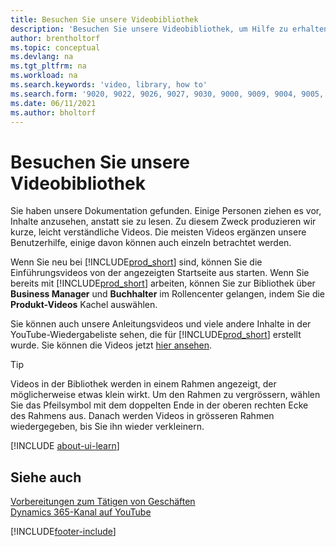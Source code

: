 ```yaml
---
title: Besuchen Sie unsere Videobibliothek
description: 'Besuchen Sie unsere Videobibliothek, um Hilfe zu erhalten – von Einführungsvideos, die allgemeine „How to“-Aufgaben illustrieren, bis hin zu themenbezogenen Produktvideos.'
author: brentholtorf
ms.topic: conceptual
ms.devlang: na
ms.tgt_pltfrm: na
ms.workload: na
ms.search.keywords: 'video, library, how to'
ms.search.form: '9020, 9022, 9026, 9027, 9030, 9000, 9009, 9004, 9005, 9024, 9006, 9007, 9010, 9016, 9017'
ms.date: 06/11/2021
ms.author: bholtorf
---
```

# <a name="visit-our-video-library" />Besuchen Sie unsere Videobibliothek

Sie haben unsere Dokumentation gefunden. Einige Personen ziehen es vor, Inhalte anzusehen, anstatt sie zu lesen. Zu diesem Zweck produzieren wir kurze, leicht verständliche Videos. Die meisten Videos ergänzen unsere Benutzerhilfe, einige davon können auch einzeln betrachtet werden.  

Wenn Sie neu bei [!INCLUDE[prod_short](includes/prod_short.md)] sind, können Sie die Einführungsvideos von der angezeigten Startseite aus starten. Wenn Sie bereits mit [!INCLUDE[prod_short](includes/prod_short.md)] arbeiten, können Sie zur Bibliothek über **Business Manager** und **Buchhalter** im Rollencenter gelangen, indem Sie die **Produkt-Videos** Kachel auswählen.  

Sie können auch unsere Anleitungsvideos und viele andere Inhalte in der YouTube-Wiedergabeliste sehen, die für [!INCLUDE[prod_short](includes/prod_short.md)] erstellt wurde. Sie können die Videos jetzt [hier ansehen](https://go.microsoft.com/fwlink/?linkid=851533).

> [!Tip]  
> Videos in der Bibliothek werden in einem Rahmen angezeigt, der möglicherweise etwas klein wirkt. Um den Rahmen zu vergrössern, wählen Sie das Pfeilsymbol mit dem doppelten Ende in der oberen rechten Ecke des Rahmens aus. Danach werden Videos in grösseren Rahmen wiedergegeben, bis Sie ihn wieder verkleinern.

[!INCLUDE [about-ui-learn](includes/about-ui-learn.md)]

## <a name="see-also" />Siehe auch

[Vorbereitungen zum Tätigen von Geschäften](ui-get-ready-business.md)  
[Dynamics 365-Kanal auf YouTube](https://www.youtube.com/channel/UCJGCg4rB3QSs8y_1FquelBQ)  


[!INCLUDE[footer-include](includes/footer-banner.md)]
